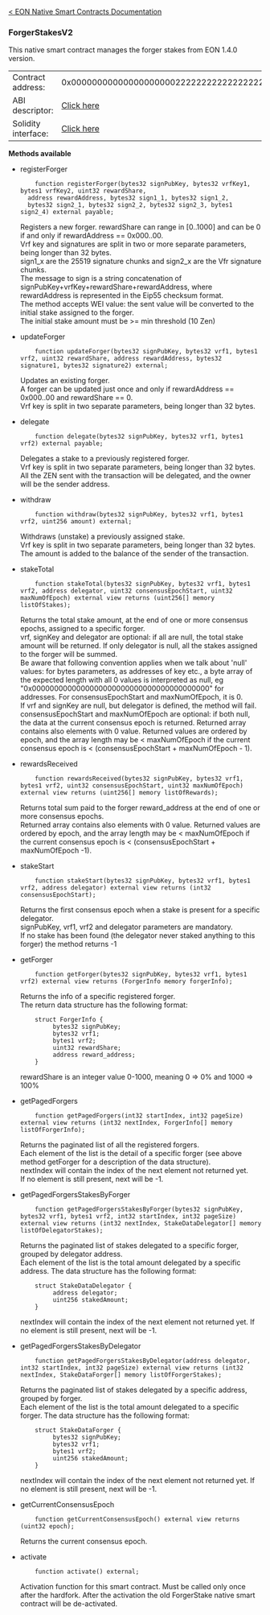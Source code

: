[&lt; EON Native Smart Contracts Documentation](/doc/nativesc/index.md) 
### ForgerStakesV2

This native smart contract manages the forger stakes from EON 1.4.0 version.

|    |    | 
| --------             | -------      | 
| Contract address:    | 0x0000000000000000000022222222222222222333   | 
| ABI descriptor:       | [Click here](/doc/nativesc/contracts/ForgerStakesV2.json)   |
| Solidity interface:       | [Click here](/doc/nativesc/contracts/ForgerStakesV2.sol)   |

  

**Methods available**

- registerForger

          function registerForger(bytes32 signPubKey, bytes32 vrfKey1, bytes1 vrfKey2, uint32 rewardShare,
        address rewardAddress, bytes32 sign1_1, bytes32 sign1_2,
        bytes32 sign2_1, bytes32 sign2_2, bytes32 sign2_3, bytes1 sign2_4) external payable;
  
     Registers a new forger.
     rewardShare can range in [0..1000] and can be 0 if and only if rewardAddress == 0x000..00.<br>
     Vrf key and signatures are split in two or more separate parameters, being longer than 32 bytes.<br>
     sign1_x are the 25519 signature chunks and sign2_x are the Vfr signature chunks.<br>
     The message to sign is a string concatenation of signPubKey+vrfKey+rewardShare+rewardAddress, where rewardAddress
     is represented in the Eip55 checksum format.<br>
     The method accepts WEI value: the sent value will be converted to the initial stake assigned to the forger.<br>
     The initial stake amount must be >= min threshold (10 Zen)

- updateForger

          function updateForger(bytes32 signPubKey, bytes32 vrf1, bytes1 vrf2, uint32 rewardShare, address rewardAddress, bytes32 signature1, bytes32 signature2) external;

     Updates an existing forger.<br>
     A forger can be updated just once and only if rewardAddress == 0x000..00 and rewardShare == 0.<br>
     Vrf key is split in two separate parameters, being longer than 32 bytes.

- delegate

          function delegate(bytes32 signPubKey, bytes32 vrf1, bytes1 vrf2) external payable;
  
     Delegates a stake to a previously registered forger.<br>
     Vrf key is split in two separate parameters, being longer than 32 bytes.<br>
     All the ZEN sent with the transaction will be delegated, and the owner will be the sender address.

- withdraw

          function withdraw(bytes32 signPubKey, bytes32 vrf1, bytes1 vrf2, uint256 amount) external;
  
     Withdraws (unstake) a previously assigned stake.<br>
     Vrf key is split in two separate parameters, being longer than 32 bytes.<br>
     The amount is added to the balance of the sender of the transaction.

- stakeTotal

          function stakeTotal(bytes32 signPubKey, bytes32 vrf1, bytes1 vrf2, address delegator, uint32 consensusEpochStart, uint32 maxNumOfEpoch) external view returns (uint256[] memory listOfStakes);

     Returns the total stake amount, at the end of one or more consensus epochs, assigned to a specific forger.<br>
     vrf, signKey and delegator are optional: if all are null, the total stake amount will be returned. If only
     delegator is null, all the stakes assigned to the forger will be summed.<br>
     Be aware that following convention applies when we talk about 'null' values: for bytes parameters, as addresses of key etc., a byte array of the expected length with all 0 values is interpreted as null, eg "0x0000000000000000000000000000000000000000" for addresses. For consensusEpochStart and maxNumOfEpoch, it is 0.<br>
     If vrf and signKey are null, but delegator is defined, the method will fail.<br>
     consensusEpochStart and maxNumOfEpoch are optional: if both null, the data at the current consensus epoch is returned.
     Returned array contains also elements with 0 value. Returned values are ordered by epoch, and the array length may
     be < maxNumOfEpoch if the current consensus epoch is < (consensusEpochStart + maxNumOfEpoch - 1).

- rewardsReceived

          function rewardsReceived(bytes32 signPubKey, bytes32 vrf1, bytes1 vrf2, uint32 consensusEpochStart, uint32 maxNumOfEpoch) external view returns (uint256[] memory listOfRewards);

     Returns total sum paid to the forger reward_address at the end of one or more consensus epochs.<br>
     Returned array contains also elements with 0 value. Returned values are ordered by epoch, and the array length may
     be < maxNumOfEpoch if the current consensus epoch is < (consensusEpochStart + maxNumOfEpoch -1).

- stakeStart

          function stakeStart(bytes32 signPubKey, bytes32 vrf1, bytes1 vrf2, address delegator) external view returns (int32 consensusEpochStart);

     Returns the first consensus epoch when a stake is present for a specific delegator.<br>
     signPubKey, vrf1, vrf2 and delegator parameters are mandatory.<br>
     If no stake has been found (the delegator never staked anything to this forger) the method returns -1
 
- getForger

          function getForger(bytes32 signPubKey, bytes32 vrf1, bytes1 vrf2) external view returns (ForgerInfo memory forgerInfo);

     Returns the info of a specific registered forger.<br>
     The return data structure has the following format:

          struct ForgerInfo {
               bytes32 signPubKey;
               bytes32 vrf1;
               bytes1 vrf2;
               uint32 rewardShare;
               address reward_address;
          }

     rewardShare is an integer value 0-1000, meaning 0 => 0% and 1000 => 100%

- getPagedForgers

          function getPagedForgers(int32 startIndex, int32 pageSize) external view returns (int32 nextIndex, ForgerInfo[] memory listOfForgerInfo);

     Returns the paginated list of all the registered forgers.<br>
     Each element of the list is the detail of a specific forger (see above method getForger for a description of the data structure).<br>
     nextIndex will contain the index of the next element not returned yet. <br>If no element is still present, next will be -1.


- getPagedForgersStakesByForger

          function getPagedForgersStakesByForger(bytes32 signPubKey, bytes32 vrf1, bytes1 vrf2, int32 startIndex, int32 pageSize) external view returns (int32 nextIndex, StakeDataDelegator[] memory listOfDelegatorStakes);
    
     Returns the paginated list of stakes delegated to a specific forger, grouped by delegator address.<br>
     Each element of the list is the total amount delegated by a specific address. The data structure has the following format:<br>

          struct StakeDataDelegator {
               address delegator;
               uint256 stakedAmount;
          }

     nextIndex will contain the index of the next element not returned yet. If no element is still present, next will be -1.

- getPagedForgersStakesByDelegator

          function getPagedForgersStakesByDelegator(address delegator, int32 startIndex, int32 pageSize) external view returns (int32 nextIndex, StakeDataForger[] memory listOfForgerStakes);

     Returns the paginated list of stakes delegated by a specific address, grouped by forger.<br>
     Each element of the list is the total amount delegated to  a specific forger. The data structure has the following format:<br>
     
          struct StakeDataForger {
               bytes32 signPubKey;
               bytes32 vrf1;
               bytes1 vrf2;
               uint256 stakedAmount;
          } 

     nextIndex will contain the index of the next element not returned yet. If no element is still present, next will be -1.

- getCurrentConsensusEpoch

          function getCurrentConsensusEpoch() external view returns (uint32 epoch);

     Returns the current consensus epoch.

- activate

          function activate() external;

     Activation function for this smart contract. Must be called only once after the hardfork. After the activation the old ForgerStake native smart contract will be de-activated.


    

    

    

    
    





